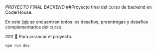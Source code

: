 <em> PROYECTO FINAL BACKEND </em>
##Proyecto final del curso de backend en CoderHouse.

En este [link](https://github.com/MatiasPortal/DESAFIOS-BACKEND) se encuentran todos los desafios, preentregas y desafios complementarios del curso.

\### 📁 Para arrancar el proyecto.
```
npm run dev
```

